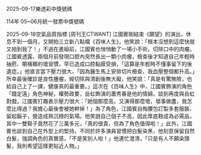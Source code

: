 
2025-09-17樂透彩中獎號碼

                                
114年 05~06月統一發票中獎號碼
                             
2025-09-18空氣品質指標
                              [周刊王CTWANT] 江國賓剛結束《願望》的演出，休息不到一個月，又開拍三立新八點檔《百味人生》，他笑說：「根本沒想到這麼快就又拍到我了！」不過在進組前，江國賓也悄悄動了一場小手術，切除口中的肉瘤。江國賓透露，兩個月前發現口腔內突然長出一顆小肉瘤，檢查後才知道自己年輕時抽菸、嚼檳榔的壞習慣，早已造成口腔黏膜受損，「這算是年輕時不懂事留下的後遺症。」他直言當下壓力很大，「因為醫生馬上安排切片檢查，我血壓整個都升高。」所幸最後確診是良性腫瘤，經切除與清創後無大礙，他笑說：「真是有驚無險，也給自己上了一課，健康真的最重要。」這次在《百味人生》中，江國賓飾演的角色「錢定遠」角色神秘，權勢政要，岳虹飾演的蕭秀春是他的情婦。談到再度與岳虹對戲，江國賓打趣表示壓力很大：「她個那麼高，又演得那麼壞，壞事做盡，我怎麼比得過？我擔心最後會被她幹掉！」為了角色，江國賓自掏腰包訂製多套服裝、留起鬍子，營造成熟沉穩的氣場。他笑說自己個子不高，因此厚底鞋成為必需品，其中一雙鞋子竟然花了三萬多元，「真的很貴，但為了角色值得啦！」此外，江國賓也談到自己在外型上的堅持。不同於許多演員習慣把白髮染黑，他刻意保留自然白髮，強調角色的真實感，「不是笑別人啦！」他連忙澄清，「只是有人不願染頭髮，我則希望這樣更貼近人物。」